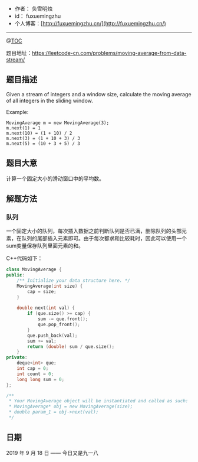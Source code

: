 
- 作者：    负雪明烛
- id：      fuxuemingzhu
- 个人博客：[http://fuxuemingzhu.cn/](http://fuxuemingzhu.cn/)

---
@[TOC](目录)


题目地址：https://leetcode-cn.com/problems/moving-average-from-data-stream/

## 题目描述

Given a stream of integers and a window size, calculate the moving average of all integers in the sliding window.

Example:

    MovingAverage m = new MovingAverage(3);
    m.next(1) = 1
    m.next(10) = (1 + 10) / 2
    m.next(3) = (1 + 10 + 3) / 3
    m.next(5) = (10 + 3 + 5) / 3


## 题目大意

计算一个固定大小的滑动窗口中的平均数。

## 解题方法

### 队列

一个固定大小的队列，每次插入数据之前判断队列是否已满，删除队列的头部元素，在队列的尾部插入元素即可。由于每次都求和比较耗时，因此可以使用一个sum变量保存队列里面元素的和。

C++代码如下：

```cpp
class MovingAverage {
public:
    /** Initialize your data structure here. */
    MovingAverage(int size) {
        cap = size;
    }
    
    double next(int val) {
        if (que.size() >= cap) {
            sum -= que.front();
            que.pop_front();
        }
        que.push_back(val);
        sum += val;
        return (double) sum / que.size();
    }
private:
    deque<int> que;
    int cap = 0;
    int count = 0;
    long long sum = 0;
};

/**
 * Your MovingAverage object will be instantiated and called as such:
 * MovingAverage* obj = new MovingAverage(size);
 * double param_1 = obj->next(val);
 */
```


## 日期

2019 年 9 月 18 日 —— 今日又是九一八
